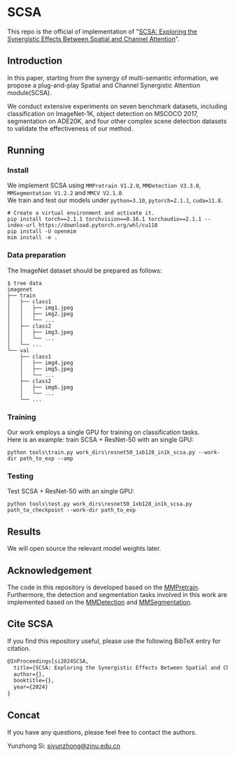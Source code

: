 # SCSA
This repo is the official of implementation of "[SCSA: Exploring the Synergistic Effects Between Spatial and Channel Attention]()".

## Introduction

In this paper, starting from the synergy of multi-semantic information, we propose a plug-and-play Spatial and Channel Synergistic Attention module(SCSA).

We conduct extensive experiments on seven benchmark datasets, including
classification on ImageNet-1K, object detection on MSCOCO
2017, segmentation on ADE20K, and four other complex scene
detection datasets to validate the effectiveness of our method.

## Running

### Install

We implement SCSA using `MMPretrain V1.2.0`, `MMDetection V3.3.0`, `MMSegmentation V1.2.2` and `MMCV V2.1.0`.  
We train and test our models under `python=3.10`, `pytorch=2.1.1`, `cuda=11.8`.

```shell
# Create a virtual environment and activate it.
pip install torch==2.1.1 torchvision==0.16.1 torchaudio==2.1.1 --index-url https://download.pytorch.org/whl/cu118
pip install -U openmim
mim install -e .
```
### Data preparation

The ImageNet dataset should be prepared as follows:

```
$ tree data
imagenet
├── train
│   ├── class1
│   │   ├── img1.jpeg
│   │   ├── img2.jpeg
│   │   └── ...
│   ├── class2
│   │   ├── img3.jpeg
│   │   └── ...
│   └── ...
└── val
    ├── class1
    │   ├── img4.jpeg
    │   ├── img5.jpeg
    │   └── ...
    ├── class2
    │   ├── img6.jpeg
    │   └── ...
    └── ...
```

### Training
Our work employs a single GPU for training on classification tasks.    
Here is an example: train SCSA + ResNet-50 with an single GPU:
```shell
python tools\train.py work_dirs\resnet50_1xb128_in1k_scsa.py --work-dir path_to_exp --amp 
```

### Testing
Test SCSA + ResNet-50 with an single GPU:
```shell
python tools\test.py work_dirs\resnet50_1xb128_in1k_scsa.py path_to_checkpoint --work-dir path_to_exp
```

## Results
We will open source the relevant model weights later.

## Acknowledgement
The code in this repository is developed based on the [MMPretrain](https://github.com/open-mmlab/mmpretrain). Furthermore, the detection and segmentation tasks involved in this work are implemented based on the [MMDetection](https://github.com/open-mmlab/mmdetection) and [MMSegmentation](https://github.com/open-mmlab/mmsegmentation).
## Cite SCSA
If you find this repository useful, please use the following BibTeX entry for citation.
```latex
@InProceedings{si2024SCSA,
  title={SCSA: Exploring the Synergistic Effects Between Spatial and Channel Attention},
  author={},
  booktitle={},
  year={2024}
}
```

## Concat
If you have any questions, please feel free to contact the authors.

Yunzhong Si: 
[siyunzhong@zjnu.edu.cn](mailto:iyunzhong@zjnu.edu.cn)
